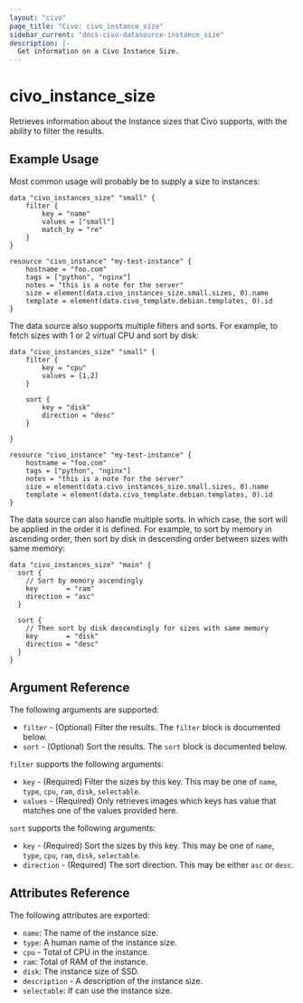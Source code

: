 ```yaml
---
layout: "civo"
page_title: "Civo: civo_instance_size"
sidebar_current: "docs-civo-datasource-instance_size"
description: |-
  Get information on a Civo Instance Size.
---
```


# civo\_instance\_size

Retrieves information about the Instance sizes that Civo supports,
with the ability to filter the results.

## Example Usage

Most common usage will probably be to supply a size to instances:

```hcl
data "civo_instances_size" "small" {
    filter {
        key = "name"
        values = ["small"]
        match_by = "re"
    }
}

resource "civo_instance" "my-test-instance" {
    hostname = "foo.com"
    tags = ["python", "nginx"]
    notes = "this is a note for the server"
    size = element(data.civo_instances_size.small.sizes, 0).name
    template = element(data.civo_template.debian.templates, 0).id
}
```

The data source also supports multiple filters and sorts. For example, to fetch sizes with 1 or 2 virtual CPU and sort by disk:

```hcl
data "civo_instances_size" "small" {
    filter {
        key = "cpu"
        values = [1,2]
    }

    sort {
        key = "disk"
        direction = "desc"
    }

}

resource "civo_instance" "my-test-instance" {
    hostname = "foo.com"
    tags = ["python", "nginx"]
    notes = "this is a note for the server"
    size = element(data.civo_instances_size.small.sizes, 0).name
    template = element(data.civo_template.debian.templates, 0).id
}
```

The data source can also handle multiple sorts. In which case, the sort will be applied in the order it is defined. For example, to sort by memory in ascending order, then sort by disk in descending order between sizes with same memory:

```hcl
data "civo_instances_size" "main" {
  sort {
    // Sort by memory ascendingly
    key       = "ram"
    direction = "asc"
  }

  sort {
    // Then sort by disk descendingly for sizes with same memory
    key       = "disk"
    direction = "desc"
  }
}
```

## Argument Reference

The following arguments are supported:

* `filter` - (Optional) Filter the results.
  The `filter` block is documented below.
* `sort` - (Optional) Sort the results.
  The `sort` block is documented below.

`filter` supports the following arguments:

* `key` - (Required) Filter the sizes by this key. This may be one of `name`,
  `type`, `cpu`, `ram`, `disk`, `selectable`.
* `values` - (Required) Only retrieves images which keys has value that matches
  one of the values provided here.

`sort` supports the following arguments:

* `key` - (Required) Sort the sizes by this key. This may be one of `name`,
  `type`, `cpu`, `ram`, `disk`, `selectable`.
* `direction` - (Required) The sort direction. This may be either `asc` or `desc`.


## Attributes Reference

The following attributes are exported:

* `name`: The name of the instance size.
* `type`: A human name of the instance size.
* `cpu` - Total of CPU in the instance.
* `ram`: Total of RAM of the instance.
* `disk`: The instance size of SSD.
* `description` - A description of the instance size.
* `selectable`: If can use the instance size.
